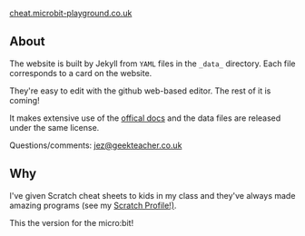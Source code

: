 [cheat.microbit-playground.co.uk](cheat.microbit-playground.co.uk)

## About

The website is built by Jekyll from `YAML` files in the `_data_` directory. Each file corresponds to a card on the website.

They're easy to edit with the github web-based editor. The rest of it is coming!

It makes extensive use of the [offical docs](https://github.com/bbcmicrobit/micropython/blob/master/docs/index.rst) and the data files are released under the same license.

Questions/comments: jez@geekteacher.co.uk

## Why

I've given Scratch cheat sheets to kids in my class and they've always made amazing programs (see my [Scratch Profile!)](https://scratch.mit.edu/users/pixxy/).

This the version for the micro:bit!
